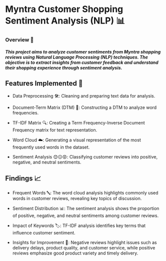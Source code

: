 # Myntra Customer Shopping Sentiment Analysis (NLP) 📊

### Overview 📝

##### This project aims to analyze customer sentiments from Myntra shopping reviews using Natural Language Processing (NLP) techniques. The objective is to extract insights from customer feedback and understand their shopping experience through sentiment analysis.

## Features Implemented 🚀

* Data Preprocessing 🛠️: Cleaning and preparing text data for analysis.

* Document-Term Matrix (DTM) 📑: Constructing a DTM to analyze word frequencies.

* TF-IDF Matrix 🔍: Creating a Term Frequency-Inverse Document Frequency matrix for text representation.

* Word Cloud ☁️: Generating a visual representation of the most frequently used words in the dataset.

* Sentiment Analysis 😊😐😡: Classifying customer reviews into positive, negative, and neutral sentiments.

## Findings 📈

* Frequent Words 🔤: The word cloud analysis highlights commonly used words in customer reviews, revealing key topics of discussion.

* Sentiment Distribution 📊: The sentiment analysis shows the proportion of positive, negative, and neutral sentiments among customer reviews.

* Impact of Keywords 🏷️: TF-IDF analysis identifies key terms that influence customer sentiment.

* Insights for Improvement 🛒: Negative reviews highlight issues such as delivery delays, product quality, and customer service, while positive reviews emphasize good product variety and timely delivery.
